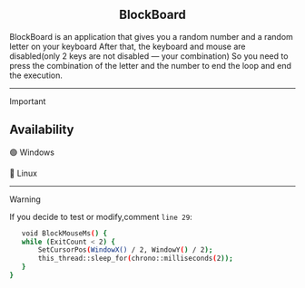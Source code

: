 <h2 align="center">BlockBoard</h2>

<p>BlockBoard is an application that gives you a random number and a random letter on your keyboard
After that, the keyboard and mouse are disabled(only 2 keys are not disabled — your combination)
So you need to press the combination of the letter and the number to end the loop and end the execution. 
</p>

---

> [!IMPORTANT]
> <h2>Availability</h2>
> 🟢 Windows
>
> 
> 🔴 Linux


----

> [!WARNING]  
> If you decide to test or modify,comment `line 29`:
> ```bash
>    void BlockMouseMs() {
>    while (ExitCount < 2) {
>        SetCursorPos(WindowX() / 2, WindowY() / 2); 
>        this_thread::sleep_for(chrono::milliseconds(2));
>    }
>}
> ```
